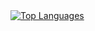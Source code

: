 <a href="https://github.com/anuraghazra/github-readme-stats">
    <img src="https://github-readme-stats.vercel.app/api/top-langs/?username=Jonas-Kodehode&layout=compact&show_icons=true&theme=dark" alt="Top Languages">
  </a>

 
